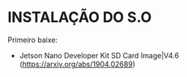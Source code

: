 # INSTALAÇÃO DO S.O
Primeiro baixe:
- Jetson Nano Developer Kit SD Card Image|V4.6 (https://arxiv.org/abs/1904.02689)
